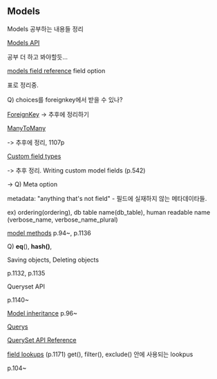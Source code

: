 ## Models

Models 공부하는 내용들 정리

[Models API](https://github.com/bartkim0426/django-document/blob/master/models/models%20API.md)

공부 더 하고 봐야할듯...

[models field reference](https://github.com/bartkim0426/django-document/blob/master/models/model%20field%20reference.md)
field option

표로 정리중. 

Q) choices를 foreignkey에서 받을 수 있나? 

[ForeignKey](https://github.com/bartkim0426/django-document/blob/master/models/ForeignKey.md)
		-> 추후에 정리하기

[ManyToMany]()

-> 추후에 정리, 1107p
	

[Custom field types]()

-> 추후 정리. Writing custom model fields (p.542)

-> Q) Meta option

metadata: "anything that's not  field" - 필드에 실재하지 않는 메타데이타들.

ex) ordering(ordering), db table name(db_table), human readable name (verbose_name, verbose_name_plural)


[model methods](https://github.com/bartkim0426/django-document/blob/master/models/model%20method.md)
p.94~, p.1136

Q) __eq__(), __hash()__,

Saving objects, Deleting objects

p.1132, p.1135

Queryset API

p.1140~

[Model inheritance](https://github.com/bartkim0426/django-document/blob/master/models/model%20inheritance.md)
p.96~

[Querys](https://github.com/bartkim0426/django-document/blob/master/models/querys.md)

[QuerySet API Reference](https://github.com/bartkim0426/django-document/blob/master/models/Queryset%20API%20Reference.markdown)

[field lookups](https://github.com/bartkim0426/django-document/blob/master/models/field%20lookups.markdown)
(p.1171) get(), filter(), exclude() 안에 사용되는 lookpus

p.104~


